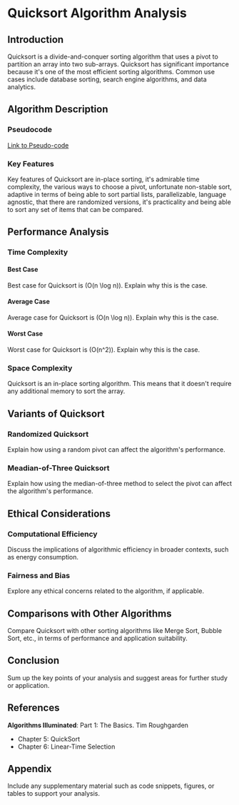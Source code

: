 # Quicksort Algorithm Analysis

## Introduction
Quicksort is a divide-and-conquer sorting algorithm that uses a pivot to partition an array into two sub-arrays. Quicksort has significant importance because it's one of the most efficient sorting algorithms. Common use cases include database sorting, search engine algorithms, and data analytics.

## Algorithm Description

### Pseudocode
[Link to Pseudo-code](https://github.com/bennyp85/sit320-advanced-algorithms/blob/master/module%2010/pseudo-code.md)

### Key Features
Key features of Quicksort are in-place sorting, it's admirable time complexity, the various ways to choose a pivot, unfortunate non-stable sort, adaptive in terms of being able to sort partial lists, parallelizable, language agnostic, that there are randomized versions, it's practicality and being able to sort any set of items that can be compared.

## Performance Analysis

### Time Complexity

#### Best Case
Best case for Quicksort is \(O(n \log n)\). Explain why this is the case.

#### Average Case
Average case for Quicksort is \(O(n \log n)\). Explain why this is the case.

#### Worst Case
Worst case for Quicksort is \(O(n^2)\). Explain why this is the case.

### Space Complexity
Quicksort is an in-place sorting algorithm. This means that it doesn't require any additional memory to sort the array. 

## Variants of Quicksort

### Randomized Quicksort
Explain how using a random pivot can affect the algorithm's performance.

### Meadian-of-Three Quicksort
Explain how using the median-of-three method to select the pivot can affect the algorithm's performance.

## Ethical Considerations

### Computational Efficiency
Discuss the implications of algorithmic efficiency in broader contexts, such as energy consumption.

### Fairness and Bias
Explore any ethical concerns related to the algorithm, if applicable.

## Comparisons with Other Algorithms
Compare Quicksort with other sorting algorithms like Merge Sort, Bubble Sort, etc., in terms of performance and application suitability.

## Conclusion
Sum up the key points of your analysis and suggest areas for further study or application.

## References
**Algorithms Illuminated**: Part 1: The Basics. Tim Roughgarden
 - Chapter 5: QuickSort
 - Chapter 6: Linear-Time Selection

## Appendix
Include any supplementary material such as code snippets, figures, or tables to support your analysis.
